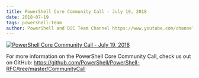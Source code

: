 ```yaml
---
title: PowerShell Core Community Call - July 19, 2018
date: 2018-07-19
tags: powershell-team
author: PowerShell and DSC Team Channel https://www.youtube.com/channel/UCMhQH-yJlr4_XHkwNunfMog
---
```


[![PowerShell Core Community Call - July 19, 2018](https://i1.ytimg.com/vi/0eu--5muiLI/hqdefault.jpg "PowerShell Core Community Call - July 19, 2018")](https://www.youtube.com/watch?v=0eu--5muiLI)

For more information on the PowerShell Core Community Call, check us out on GitHub: https://github.com/PowerShell/PowerShell-RFC/tree/master/CommunityCall

